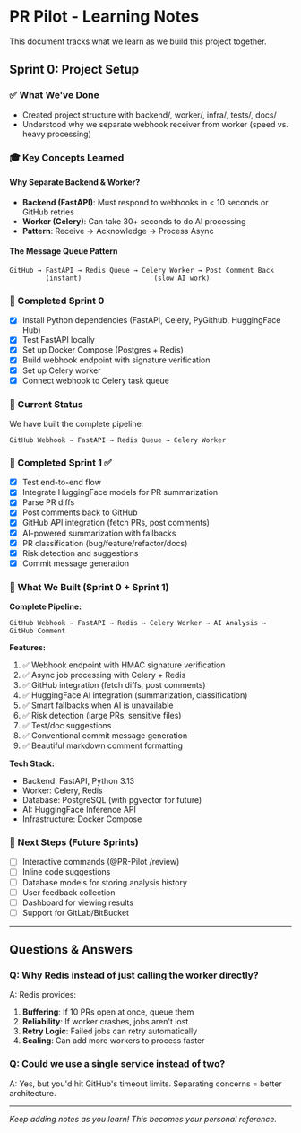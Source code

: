 # PR Pilot - Learning Notes

This document tracks what we learn as we build this project together.

## Sprint 0: Project Setup

### ✅ What We've Done
- Created project structure with backend/, worker/, infra/, tests/, docs/
- Understood why we separate webhook receiver from worker (speed vs. heavy processing)

### 🎓 Key Concepts Learned

#### Why Separate Backend & Worker?
- **Backend (FastAPI)**: Must respond to webhooks in < 10 seconds or GitHub retries
- **Worker (Celery)**: Can take 30+ seconds to do AI processing
- **Pattern**: Receive → Acknowledge → Process Async

#### The Message Queue Pattern
```
GitHub → FastAPI → Redis Queue → Celery Worker → Post Comment Back
         (instant)                  (slow AI work)
```

### 📝 Completed Sprint 0
- [x] Install Python dependencies (FastAPI, Celery, PyGithub, HuggingFace Hub)
- [x] Test FastAPI locally
- [x] Set up Docker Compose (Postgres + Redis)
- [x] Build webhook endpoint with signature verification
- [x] Set up Celery worker
- [x] Connect webhook to Celery task queue

### 🎯 Current Status
We have built the complete pipeline:
```
GitHub Webhook → FastAPI → Redis Queue → Celery Worker
```

### 📝 Completed Sprint 1 ✅
- [x] Test end-to-end flow
- [x] Integrate HuggingFace models for PR summarization
- [x] Parse PR diffs
- [x] Post comments back to GitHub
- [x] GitHub API integration (fetch PRs, post comments)
- [x] AI-powered summarization with fallbacks
- [x] PR classification (bug/feature/refactor/docs)
- [x] Risk detection and suggestions
- [x] Commit message generation

### 🎯 What We Built (Sprint 0 + Sprint 1)

**Complete Pipeline:**
```
GitHub Webhook → FastAPI → Redis → Celery Worker → AI Analysis → GitHub Comment
```

**Features:**
1. ✅ Webhook endpoint with HMAC signature verification
2. ✅ Async job processing with Celery + Redis
3. ✅ GitHub integration (fetch diffs, post comments)
4. ✅ HuggingFace AI integration (summarization, classification)
5. ✅ Smart fallbacks when AI is unavailable
6. ✅ Risk detection (large PRs, sensitive files)
7. ✅ Test/doc suggestions
8. ✅ Conventional commit message generation
9. ✅ Beautiful markdown comment formatting

**Tech Stack:**
- Backend: FastAPI, Python 3.13
- Worker: Celery, Redis
- Database: PostgreSQL (with pgvector for future)
- AI: HuggingFace Inference API
- Infrastructure: Docker Compose

### 📝 Next Steps (Future Sprints)
- [ ] Interactive commands (@PR-Pilot /review)
- [ ] Inline code suggestions
- [ ] Database models for storing analysis history
- [ ] User feedback collection
- [ ] Dashboard for viewing results
- [ ] Support for GitLab/BitBucket

---

## Questions & Answers

### Q: Why Redis instead of just calling the worker directly?
A: Redis provides:
1. **Buffering**: If 10 PRs open at once, queue them
2. **Reliability**: If worker crashes, jobs aren't lost
3. **Retry Logic**: Failed jobs can retry automatically
4. **Scaling**: Can add more workers to process faster

### Q: Could we use a single service instead of two?
A: Yes, but you'd hit GitHub's timeout limits. Separating concerns = better architecture.

---

*Keep adding notes as you learn! This becomes your personal reference.*

